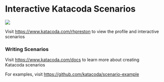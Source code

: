 # Interactive Katacoda Scenarios

[![](http://shields.katacoda.com/katacoda/rhpreston/count.svg)](https://www.katacoda.com/rhpreston "Get your profile on Katacoda.com")

Visit https://www.katacoda.com/rhpreston to view the profile and interactive scenarios

### Writing Scenarios
Visit https://www.katacoda.com/docs to learn more about creating Katacoda scenarios

For examples, visit https://github.com/katacoda/scenario-example

